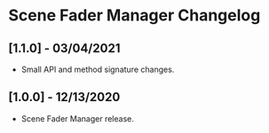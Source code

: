 # Scene Fader Manager Changelog

## [1.1.0] - 03/04/2021
- Small API and method signature changes.

## [1.0.0] - 12/13/2020
- Scene Fader Manager release.
